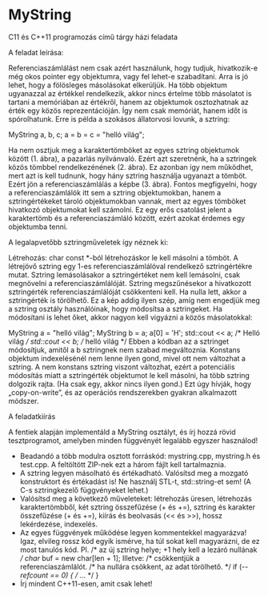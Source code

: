 # MyString
C11 és C++11 programozás című tárgy házi feladata

A feladat leírása:

Referenciaszámlálást nem csak azért használunk, hogy tudjuk, hivatkozik-e még okos pointer egy objektumra, vagy fel lehet-e szabadítani. Arra is jó lehet, hogy a fölösleges másolásokat elkerüljük. Ha több objektum ugyanazzal az értékkel rendelkezik, akkor nincs értelme több másolatot is tartani a memóriában az értékről, hanem az objektumok osztozhatnak az érték egy közös reprezentációján. Így nem csak memóriát, hanem időt is spórolhatunk. Erre is példa a szokásos állatorvosi lovunk, a sztring:

MyString a, b, c;
a = b = c = "helló világ";

Ha nem osztjuk meg a karaktertömböket az egyes sztring objektumok között (1. ábra), a pazarlás nyilvánvaló. Ezért azt szeretnénk, ha a sztringek közös tömbbel rendelkezénének (2. ábra). Ez azonban így nem működhet, mert azt is kell tudnunk, hogy hány sztring használja ugyanazt a tömböt. Ezért jön a referenciaszámlálás a képbe (3. ábra). Fontos megfigyelni, hogy a referenciaszámlálók itt sem a sztring objektumokban, hanem a sztringértékeket tároló objektumokban vannak, mert az egyes tömböket hivatkozó objektumokat kell számolni. Ez egy erős csatolást jelent a karaktertömb és a referenciaszámláló között, ezért azokat érdemes egy objektumba tenni.


A legalapvetőbb sztringműveletek így néznek ki:

Létrehozás: char const *-ból létrehozáskor le kell másolni a tömböt. A létrejövő sztring egy 1-es referenciaszámlálóval rendelkező sztringértékre mutat.
Sztring lemásolásakor a sztringértéket nem kell lemásolni, csak megnövelni a referenciaszámlálóját.
Sztring megszűnésekor a hivatkozott sztringérték referenciaszámlálóját csökkenteni kell. Ha nulla lett, akkor a sztringérték is törölhető.
Ez a kép addig ilyen szép, amíg nem engedjük meg a sztring osztály használóinak, hogy módosítsa a sztringeket. Ha módosítani is lehet őket, akkor nagyon kell vigyázni a közös másolatokkal:

MyString a = "helló világ";
MyString b = a;
a[0] = 'H';
std::cout << a;     /* Helló világ */
std::cout << b;     /* helló világ */
Ebben a kódban az a sztringet módosítjuk, amitől a b sztringnek nem szabad megváltoznia. Konstans objektum indexelésénél nem lenne ilyen gond, mivel ott nem változhat a sztring. A nem konstans sztring viszont változhat, ezért a potenciális módosítás miatt a sztringérték objektumot le kell másolni, ha több sztring dolgozik rajta. (Ha csak egy, akkor nincs ilyen gond.) Ezt úgy hívják, hogy „copy-on-write”, és az operációs rendszerekben gyakran alkalmazott módszer.

A feladatkiírás

A fentiek alapján implementáld a MyString osztályt, és írj hozzá rövid tesztprogramot, amelyben minden függvényét legalább egyszer használod!

 * Beadandó a több modulra osztott forráskód: mystring.cpp, mystring.h és test.cpp. A feltöltött ZIP-nek ezt a három fájlt kell tartalmaznia.
 * A sztring legyen másolható és értékadható. Valósítsd meg a mozgató konstruktort és értékadást is! Ne használj STL-t, std::string-et sem! (A C-s sztringkezelő függvényeket lehet.)
 * Valósítsd meg a következő műveleteket: létrehozás üresen, létrehozás karaktertömbből, két sztring összefűzése (+ és +=), sztring és karakter összefűzése (+ és +=), kiírás és beolvasás (<< és >>), hossz lekérdezése, indexelés.
 * Az egyes függvények működése legyen kommentekkel magyarázva! Igaz, elvileg rossz kód egyik ismérve, ha túl sokat kell magyarázni, de ez most tanulós kód. Pl.
/* az új sztring helye; +1 hely kell a lezáró nullának */
char* buf = new char[len + 1];
Illetve:
/* csökkentjük a referenciaszámlálót.
/* ha nullára csökkent, az adat törölhető. */
if (-- *refcount == 0) {
    /* ... */
}
 * Írj mindent C++11-esen, amit csak lehet!

